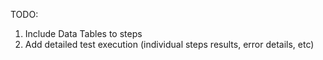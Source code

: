 TODO:

1. Include Data Tables to steps
2. Add detailed test execution (individual steps results, error details, etc)
